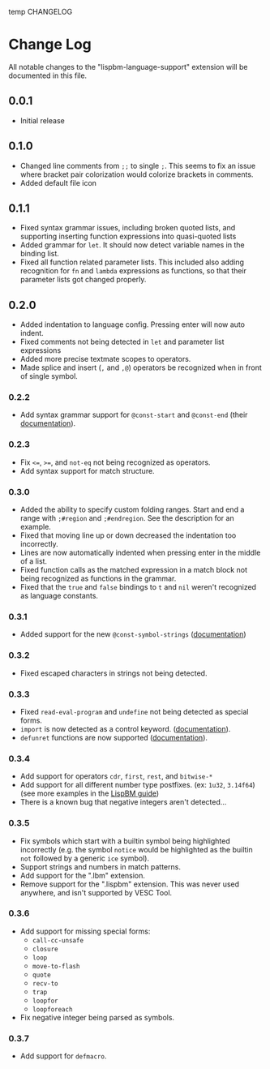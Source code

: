 temp CHANGELOG

# Change Log

All notable changes to the "lispbm-language-support" extension will be documented in this file.

<!-- Check [Keep a Changelog](http://keepachangelog.com/) for recommendations on how to structure this file. -->

## 0.0.1

- Initial release

## 0.1.0

- Changed line comments from `;;` to single `;`. This seems to fix an issue where
  bracket pair colorization would colorize brackets in comments.
- Added default file icon

## 0.1.1

- Fixed syntax grammar issues, including broken quoted lists, and supporting
  inserting function expressions into quasi-quoted lists
- Added grammar for `let`. It should now detect variable names in the binding
  list.
- Fixed all function related parameter lists. This included also adding
  recognition for `fn` and `lambda` expressions as functions, so that their
  parameter lists got changed properly.

## 0.2.0

- Added indentation to language config. Pressing enter will now auto indent.
- Fixed comments not being detected in `let` and parameter list expressions
- Added more precise textmate scopes to operators.
- Made splice and insert (`,` and `,@`) operators be recognized when in front of
  single symbol.

### 0.2.2

- Add syntax grammar support for `@const-start` and `@const-end` (their
  [documentation](https://github.com/vedderb/bldc/blob/master/lispBM/lispBM/doc/lbmref.md#const-start)).

### 0.2.3

- Fix `<=`, `>=`, and `not-eq` not being recognized as operators.
- Add syntax support for match structure.

### 0.3.0

- Added the ability to specify custom folding ranges. Start and end a range with
  `;#region` and `;#endregion`.
  See the description for an example.
- Fixed that moving line up or down decreased the indentation too incorrectly.
- Lines are now automatically indented when pressing enter in the middle of a
  list.
- Fixed function calls as the matched expression in a match block not being
  recognized as functions in the grammar.
- Fixed that the `true` and `false` bindings to `t` and `nil` weren't
  recognized as language constants.

### 0.3.1

- Added support for the new `@const-symbol-strings`
  ([documentation](https://github.com/svenssonjoel/lispBM/blob/master/doc/lbmref.md#const-symbol-strings))

### 0.3.2

- Fixed escaped characters in strings not being detected.

### 0.3.3

- Fixed `read-eval-program` and `undefine` not being detected as special
  forms.
- `import` is now detected as a control keyword. ([documentation](https://github.com/vedderb/bldc/blob/master/lispBM/README.md#import)).
- `defunret` functions are now supported ([documentation](https://github.com/vedderb/bldc/blob/master/lispBM/README.md#defunret)).

### 0.3.4

- Add support for operators `cdr`, `first`, `rest`, and `bitwise-*`
- Add support for all different number type postfixes. (ex: `1u32`, `3.14f64`)
  (see more examples in the [LispBM guide](https://github.com/vedderb/bldc/blob/master/lispBM/lispBM/doc/manual/ch1_introduction.md#values-and-types))
- There is a known bug that negative integers aren't detected...

### 0.3.5

- Fix symbols which start with a builtin symbol being highlighted incorrectly
  (e.g. the symbol `notice` would be highlighted as the builtin `not` followed by a generic `ice` symbol).
- Support strings and numbers in match patterns.
- Add support for the ".lbm" extension.
- Remove support for the ".lispbm" extension. This was never used anywhere, and isn't supported by VESC Tool.

### 0.3.6

- Add support for missing special forms:
  - `call-cc-unsafe`
  - `closure`
  - `loop`
  - `move-to-flash`
  - `quote`
  - `recv-to`
  - `trap`
  - `loopfor`
  - `loopforeach`
- Fix negative integer being parsed as symbols.

### 0.3.7

- Add support for `defmacro`.
